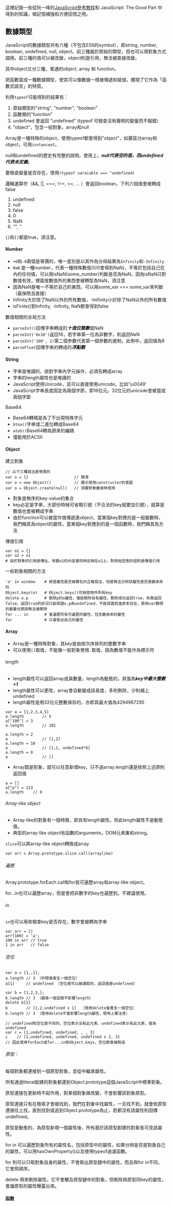這裡記錄一些從阮一峰的[JavaScript參考教程](http://javascript.ruanyifeng.com/)和 JavaScript: The Good Part 中得到的知識，做記憶補強和方便回憶之用。

## 數據類型

JavaScript的數據類型共有六種（不包含ES6的symbol），即string, number, boolean, undefined, null, object。前三種屬於原始的類型，但也可以用對象方式調用。前三種的值可以被改變，object則是引用，無法被直接改變。

其中object又分三種，普通的object, array 和 function。

把函數當成一種數據類型，使其可以像數據一樣被傳遞和賦值，體現了它作為「函數式語言」的特質。

利用`typeof`可能得到的結果有：

1. 原始類型的"string", "number", "boolean"
2. 函數類的"function"
3. undefined 會返回 "undefined"   (typeof 可檢查沒有聲明的變量而不報錯）
4. "object"，包含一般對象，array和null

Array是一種特殊的object，使用typeof都會得到"object"，如要區分array和object，可用`instanceof`。

null和undefined的歷史有完整的說明。使用上，***null代表空的值，而undefined代表未定義***。

要檢查變量是否存在，使用`(typeof varaiable === "undefined)`

邏輯運算符（&&, ||, ===, !==, >=, ... ）會返回boolean，下列六個值會被轉成false

1. undefined
2. null
3. false
4. 0
5. NaN
6. "", ''

`{}`和`[]`都是true，須注意。


#### Number

* `+0`和`-0`兩個是等價的，唯一差別是以其作為分母結果為`Infinity`和`-Infinity`
* `NaN` 是一種number，代表一種特殊數值(0/0會得到NaN)，不等於包括自己在內的任何值，可以用isNaN(some_number)判斷是否為NaN，因為isNaN只對數值有效，裡面放數值外的東西會被轉型為NaN，須注意
* 因為NaN是唯一不等於自己的東西，可以用some_var === some_var來判斷（最保險且直接）
* Infinity大於除了NaN以外的所有數值，-Inifinity小於除了NaN以外的所有數值
* isFinite()對Infinity, -Infinity, NaN都會得到false

數值相關的全局方法

* `parseInt()`回傳字串轉成的***十進位整數***或NaN
* `parseInt('0x10')`返回16，若字串第一位為非數字，則返回NaN
* `parseInt('100', 2)`第二個參數代表第一個參數的進制，此例中，返回值為8
* `parseFloat`回傳字串的轉成的***浮點數***

#### String

* 字串是唯讀的，欲對字串內字元操作，必須先轉成array
* 字串的length屬性也是唯讀的
* JavaScript使用Unicode，且可以直接使用unicode，比如'\u0049'
* JavaScript字串長度固定為兩個字節，即16位元。32位元的unicode會被當成兩個字節

Base64

* Base64轉碼是為了不出現特殊字元
* `btoa()`字串或二進位轉成Base64
* `atob()`Base64轉為原來的編碼
* 僅能用於ACSII

#### Object

建立對象
```
// 以下三種寫法是等價的
var o = {}                    // 簡潔
var o = new Object()          // 顯示使用constructor的意圖
var o = Object.create(null)   // 須要對象繼承時使用
```

* 對象是無序的key-value的集合
* key必定是字串，大部份時候可省略引號（不合法的key就要加引號），就算是數值也會被轉成字串
* 由於function可以被當作值傳遞進object，當某個key對應的是一般變數時，我們稱其為object的屬性，當某個key對應到的是一個函數時，我們稱其為方法

傳值引用

```
var o1 = {}
var o2 = o1
# 由於對象的引用是傳址，改變o1的內容會同時反映在o2上，對原始型態的話則是傳值引用
```

一些對象相關的方法

```
'a' in window    # 檢查屬性是否被聲名的正確寫法，但是無法分辨該屬性是否是繼承來的
Object.keys(o)   # Object.keys()可檢查物件所有key
delete o.p       # 刪除p的o屬性，僅能刪除自有屬性，刪除成功返回true，失敗返回false，返回true的狀況只能保證o.p為undefined，不能保證其值原本存在，使用var聲明的變量也預設無法被刪除
for ... in       # 會遍歷所有可遍歷的屬性，包含繼承來的屬性
for              # 只會取出自己的屬性
```

#### Array

* Array是一種特殊對象，其key是由按次序排列的整數字串
* 可以使用`[]`取值，不能像一般對象使用`.`取值，因為數值不能作為標示符

###### length

* length屬性可以返回array成員數量，length為動態的，其值為***key中最大整數+1***
* length屬性可以更改，array會自動變成該長度，多則刪除，少則補上undefined
* length屬性是用32位元整數保存的，亦即其最大值為4294967295

```
var a = [1,2,3,4,5]
a.length        // 5
a["100"] = 3
a.length        // 101

a.length = 2
a               // [1,2]
a.length = 10
a               // [1,2, undefined*8]
a.length = 0
a               // []
```

* Array既是對象，就可以任意新增key，只不過array.length還是依照上述原則返回值

```
a = []
a["p"] = 123
a.length    // 0
```

###### Array-like object

* Array-like的對象有一個特徵，即具有length屬性。但此length屬性不是動態值。
* 典型的array-like object有函數的arguments，DOM元素集和string。

`slice`可以將array-like object轉換成array

```
var arr = Array.prototype.slice.call(arraylike)
```

###### 遍歷
Array.prototype.forEach.call和for皆可遍歷array和array-like object。

for...in也可以遍歷array，但是會把非數字的key也遍歷到。不建議使用。

###### in
`in`也可以用來檢查key是否存在，數字會被轉為字串

```
var arr = []
arr[100] = 'a';
100 in arr // true
1 in arr   // false
```

###### 空位

```
var a = [1,,1];
a.length // 3 （中間會產生一個空位）
a[1]     // undefined （空位是可以被讀取的，返回值是undefined）

var b = [1,2,3,];
b.length // 3 （最後一個逗號不影響length）
delete b[2]
b        // [1,2,undefined x 1]  （使用delete會產生一個空位）
b.length // 3 （使用delete不會影響length屬性，使用上要注意）

// undefined和空位是不同的，空位表示沒有此元素，undefined表示有此元素，值為undefined
var c = [1,undefined, undefined, , , 3]
c    // [1,undefined, undefined, undefined x 2, 3]
// 因此使用forEach或for...in和Object.keys，空位都會被跳過
```

###### 原型：

每個對象都連接到一個原型對象，並從中繼承屬性。

所有通過literal創建的對象都連到Object.prototype這個JavaScript中標準對象。

原型連接在更新時不起作用，對某個對象做改變，不會影響該對象原型。

原型連接只有在檢索才會被找到，我們在對象中找屬性，一旦找不到，就會依原型連接往上找，直到找到或追到Object.prototype為止，若都沒有該屬性則回傳undefined。

原型是動態的，為原型新增一個屬性後，所有基於該原型創建的對象皆可見該屬性。

for in 可以遍歷對象所有的屬性名，包括原型中的屬性，如果分辨是否是對象自己的屬性，可以用hasOwnProperty()以及使用typeof過濾函數。

for 則可以只取對象自身的屬性，不會取出原型鏈中的屬性，而且與for in不同，它會照順序。

delete 用來刪除屬性，它不會觸及原型鏈中的對象，但刪除與原型同key的屬性，會讓原型的屬性曝露出來。


#### 函數


